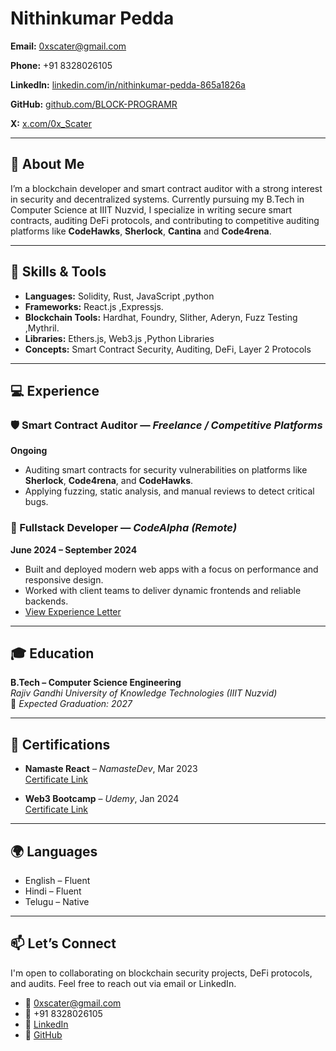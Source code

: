 # Nithinkumar Pedda

**Email:** [0xscater@gmail.com](mailto:0xscater@gmail.com)  

**Phone:** +91 8328026105  

**LinkedIn:** [linkedin.com/in/nithinkumar-pedda-865a1826a](https://www.linkedin.com/in/nithinkumar-pedda-865a1826a)  

**GitHub:** [github.com/BLOCK-PROGRAMR](https://github.com/BLOCK-PROGRAMR)

**X:** [x.com/0x_Scater](https://x.com/0x_Scater)


---

## 🔹 About Me

I’m a blockchain developer and smart contract auditor with a strong interest in security and decentralized systems. Currently pursuing my B.Tech in Computer Science at IIIT Nuzvid, I specialize in writing secure smart contracts, auditing DeFi protocols, and contributing to competitive auditing platforms like **CodeHawks**, **Sherlock**, **Cantina** and **Code4rena**.

---

## 🧠 Skills & Tools

- **Languages:** Solidity, Rust, JavaScript ,python 
- **Frameworks:** React.js ,Expressjs.
- **Blockchain Tools:** Hardhat, Foundry, Slither, Aderyn, Fuzz Testing ,Mythril.
- **Libraries:** Ethers.js, Web3.js ,Python Libraries
- **Concepts:** Smart Contract Security, Auditing, DeFi, Layer 2 Protocols  

---

## 💻 Experience

### 🛡️ Smart Contract Auditor — *Freelance / Competitive Platforms*  
**Ongoing**  
- Auditing smart contracts for security vulnerabilities on platforms like **Sherlock**, **Code4rena**, and **CodeHawks**.  
- Applying fuzzing, static analysis, and manual reviews to detect critical bugs.

### 💼 Fullstack Developer — *CodeAlpha (Remote)*  
**June 2024 – September 2024**  
- Built and deployed modern web apps with a focus on performance and responsive design.  
- Worked with client teams to deliver dynamic frontends and reliable backends.  
- [View Experience Letter](https://drive.google.com/file/d/1xNIfjm7jtm_-I0SI9VL5qNnyvCd2cJnS/view?usp=sharing)

---

## 🎓 Education

**B.Tech – Computer Science Engineering**  
*Rajiv Gandhi University of Knowledge Technologies (IIIT Nuzvid)*  
📅 *Expected Graduation: 2027*

---

## 📜 Certifications

- **Namaste React** – *NamasteDev*, Mar 2023  
  [Certificate Link](https://drive.google.com/file/d/1DhQ_L418CXAxMqMWMDJA4xYqZ7iVEWIc/view?usp=sharing)

- **Web3 Bootcamp** – *Udemy*, Jan 2024  
  [Certificate Link](https://drive.google.com/file/d/1bQUAFlR-kxQRlcCVzxT3ZLaC8j8ZQPKh/view?usp=sharing)

---

## 🌍 Languages

- English – Fluent  
- Hindi – Fluent  
- Telugu – Native

---

## 📫 Let’s Connect

I'm open to collaborating on blockchain security projects, DeFi protocols, and audits. Feel free to reach out via email or LinkedIn.

- 📧 [0xscater@gmail.com](mailto:0xscater@gmail.com)  
- 📱 +91 8328026105  
- 🔗 [LinkedIn](https://www.linkedin.com/in/nithinkumar-pedda-865a1826a)  
- 🐙 [GitHub](https://github.com/BLOCK-PROGRAMR)

